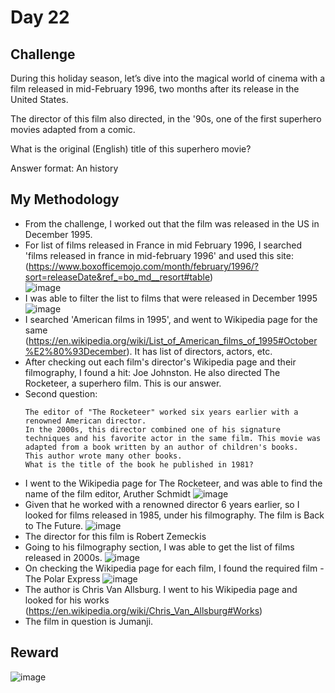 # Day 22

## Challenge

During this holiday season, let’s dive into the magical world of cinema with a film released in mid-February 1996, two months after its release in the United States.

The director of this film also directed, in the '90s, one of the first superhero movies adapted from a comic.

What is the original (English) title of this superhero movie?

Answer format: An history

## My Methodology

- From the challenge, I worked out that the film was released in the US in December 1995. 
- For list of films released in France in mid February 1996, I searched 'films released in france in mid-february 1996' and used this site: (https://www.boxofficemojo.com/month/february/1996/?sort=releaseDate&ref_=bo_md__resort#table) <br>
  ![image](https://github.com/user-attachments/assets/82ba6acb-d5ef-42e6-bd3c-541c701e4298)
- I was able to filter the list to films that were released in December 1995
  ![image](https://github.com/user-attachments/assets/a654905d-a495-4166-8619-cc9eb779449d)
- I searched 'American films in 1995', and went to Wikipedia page for the same (https://en.wikipedia.org/wiki/List_of_American_films_of_1995#October%E2%80%93December). It has list of directors, actors, etc.
- After checking out each film's director's Wikipedia page and their filmography, I found a hit: Joe Johnston. He also directed The Rocketeer, a superhero film. This is our answer.
- Second question:
  ```
  The editor of "The Rocketeer" worked six years earlier with a renowned American director.
  In the 2000s, this director combined one of his signature techniques and his favorite actor in the same film. This movie was adapted from a book written by an author of children's books.
  This author wrote many other books.
  What is the title of the book he published in 1981?
  ```
- I went to the Wikipedia page for The Rocketeer, and was able to find the name of the film editor, Aruther Schmidt
  ![image](https://github.com/user-attachments/assets/b778b325-6acf-4c04-90ad-d1bd0a96ab77)
- Given that he worked with a renowned director 6 years earlier, so I looked for films released in 1985, under his filmography. The film is Back to The Future.
  ![image](https://github.com/user-attachments/assets/ec23de5d-cfd0-459f-a272-cbd9368d85f7)
- The director for this film is Robert Zemeckis
- Going to his filmography section, I was able to get the list of films released in 2000s.
  ![image](https://github.com/user-attachments/assets/10667f5b-a604-41eb-b255-9325365b9aa1)
- On checking the Wikipedia page for each film, I found the required film - The Polar Express
  ![image](https://github.com/user-attachments/assets/f1f4706c-1516-4a11-801c-65fba71d5ea6)
- The author is Chris Van Allsburg. I went to his Wikipedia page and looked for his works (https://en.wikipedia.org/wiki/Chris_Van_Allsburg#Works)
- The film in question is Jumanji.

## Reward
![image](https://github.com/user-attachments/assets/b6ca4f57-fdf1-44d1-98f0-11f02bab2875)
